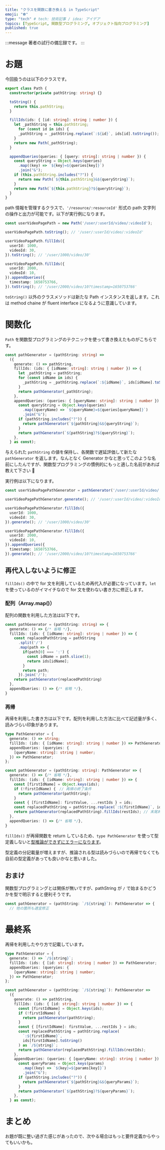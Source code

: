 ```yaml
---
title: "クラスを関数に書き換える in TypeScript"
emoji: "⚽"
type: "tech" # tech: 技術記事 / idea: アイデア
topics: [TypeScript, 関数型プログラミング, オブジェクト指向プログラミング]
published: true
---
```


:::message
著者の試行の備忘録です。
:::

# お題

今回扱うのは以下のクラスです。

```ts
export class Path {
  constructor(private pathString: string) {}

  toString() {
    return this.pathString;
  }

  fillIds(ids: { [id: string]: string | number }) {
    let _pathString = this.pathString;
      for (const id in ids) {
      _pathString = _pathString.replace(`:${id}`, ids[id].toString());
    }
    return new Path(_pathString);
  }

  appendQueries(queries: { [query: string]: string | number }) {
    const queryString = Object.keys(queries)
      .map((key) => `${key}=${queries[key]}`)
      .join("&");
    if (this.pathString.includes("?")) {
      return new Path(`${this.pathString}&${queryString}`);
    }
    return new Path(`${this.pathString}?${queryString}`);
  }
}
```

path 情報を管理するクラスで、`'/resource/:resourceId'` 形式の path 文字列の操作と出力が可能です。以下が実行例になります。

```ts
const userVideoPagePath = new Path('/user/:userId/video/:videoId');

userVideoPagePath.toString(); // '/user/:userId/video/:videoId'

userVideoPagePath.fillIds({
  userId: 1000,
  videoId: 30,
}).toString(); // '/user/1000/video/30'

userVideoPagePath.fillIds({
  userId: 2000,
  videoId: 10,
}).appendQueries({
  timestamp: 1650753766,
}).toString(); // '/user/2000/video/10?timestamp=1650753766'
```

`toString()` 以外のクラスメソッドは新たな Path インスタンスを返します。これは method chaine が fluent interface になるように意識しています。


# 関数化

`Path` を関数型プログラミングのテクニックを使って書き換えたものがこちらです。

```ts
const pathGenerator = (pathString: string) =>
  ({
    generate: () => pathString,
    fillIds: (ids: { [idName: string]: string | number }) => {
      let _pathString = pathString;
      for (const idName in ids) {
        _pathString = _pathString.replace(`:${idName}`, ids[idName].toString());
      }
      return pathGenerator(_pathString);
    },
    appendQueries: (queries: { [queryName: string]: string | number }) => {
      const queryString = Object.keys(queries)
        .map((queryName) => `${queryName}=${queries[queryName]}`)
        .join("&");
      if (pathString.includes("?")) {
        return pathGenerator(`${pathString}&${queryString}`);
      }
      return pathGenerator(`${pathString}?${queryString}`);
    },
  } as const);
```

与えられた `pathString` の値を保持し、各関数で遅延評価して新たな `pathGenerator` を返します。なんとなく Generator かなと思ってこのような名前にしたんですが、関数型プログラミングの慣例的にもっと適した名前があれば教えて下さい 🙇

実行例は以下になります。

```ts
const userVideoPagePathGenerator = pathGenerator('/user/:userId/video/:videoId');

userVideoPagePathGenerator.generate(); // '/user/:userId/video/:videoId'

userVideoPagePathGenerator.fillIds({
  userId: 1000,
  videoId: 30,
}).generate(); // '/user/1000/video/30'

userVideoPagePathGenerator.fillIds({
  userId: 2000,
  videoId: 10,
}).appendQueries({
  timestamp: 1650753766,
}).generate(); // '/user/2000/video/10?timestamp=1650753766'
```

## 再代入しないように修正

`fillIds()` の中で for 文を利用しているため再代入が必要になっています。`let` を使っているのがイマイチなので for 文を使わない書き方に修正します。

### 配列（Array.map()）

配列の関数を利用した方法は以下です。

```ts
const pathGenerator = (pathString: string) => {
  generate: () => {/* 省略 */},
  fillIds: (ids: { [idName: string]: string | number }) => {
    const replacedPathString = pathString
      .split('/')
      .map(path => {
        if(path[0] === ':') {
          const idName = path.slice(1);
          return ids[idName];
        }
        return path;
      }).join('/');
    return pathGenerator(replacedPathString)
  },
  appendQueries: () => {/* 省略 */},
}
```

### 再帰

再帰を利用した書き方は以下です。配列を利用した方法に比べて記述量が多く、読みづらい印象があります。

```ts
type PathGenerator = {
  generate: () => string;
  fillIds: (ids: { [idName: string]: string | number }) => PathGenerator;
  appendQueries: (queryies: {
    [queryName: string]: string | number;
  }) => PathGenerator;
};

const pathGenerator = (pathString: string): PathGenerator => {
  generate: () => {/* 省略 */},
  fillIds: (ids: { [idName: string]: string | number }) => {
    const [firstIdName] = Object.keys(ids);
    if (!firstIdName) {　// 再帰の終了条件
      return pathGenerator(pathString);
    }
    const { [firstIdName]: firstValue, ...restIds } = ids;
    const replacedPathString = pathString.replace(`:${firstIdName}`, ids[firstIdName].toString());
    return pathGenerator(replacedPathString).fillIds(restIds); // 末尾再帰
  },
  appendQueries: () => {/* 省略 */},
}
```

`fillIds()` が再帰関数を return しているため、`type PathGenerator` を使って型定義しないと[型推論ができずにエラーになります](https://www.typescriptlang.org/play?ts=4.6.2#code/PTAEBcE8AcFNQAoENwAsDisB2sBOKB7XUAXlAG8AoEUWgc2zxVgC5QAKASlID5QADYABJyAZ3C4AlljoBffgG5qYWgDNJAGw0BJACai27SfrblQAbWNtxUmQF1rE6XVAAfUFgCuAWwBGeUFluEj5kNEwcfHAiJRpaJGg4LF0ARU88SGR8bwMOaCRs3Ko42gt87MdbOgdQG2c3Dx9-XFiVQODQlAxGKJjlQKVKAGMCLHFQfPCewmIydknUAGUnGTZBETqZeW5gACo2MO7ImdBdsBDKWnYqUtAGY-BWDg6JruWqgBpL0vUtPVyjCYKBYrLUVtVKvV3F4-AEgrwKN9biMxuALOpcOI9HZSKAAPK+ABWsCG4AAdABrWCQUSA0ScJS3WiSVQcACEGKxum4NyZtFwsHAnlwWFeUweRHmb3BDKRpVkctoKPGZnMnPA2LY6oAakgNOkPqAycaBVzRIFccZRIymcq0QLoBokENYLpDu96mQFh6ZGSHU6XexFaV+CwROq9PIvnzmfo1ZJMRrdHYydEfXQuMHuEhzesxOD5DbbgKhSKxUcmNFcOx-c7Xe6ZWTfjp9DXYGbZbdZNHSgkkql0rhMgUkDlDOVR0UyiPvJD7HOXNCmnCXrzkaNxgBHQfDwq4gnE0mU6m0ic5TjB2hk7wJdjsKmQF78EQP2QkERn0TmB92baXo2EgQ0jsAARAAZCBnZMiyeTSlUZLSEM+q6O2oEAPyQTy-4lsKooLBElaSs+5DegWYEiNuGRZJO2xFvKwY4WW+HTFW7DEaRVSyGhFE7tROS0XK3bfLIoA5qAdqykAA)。

型定義の分記載量が増えますが、推論される型は読みづらいので再帰でなくても自前の型定義があっても良いかなと思いました。


## おまけ

関数型プログラミングとは関係が無いですが、pathString が `/` で始まるかどうかを型で明示すると便利そうです。

```ts
const pathGenerator = (pathString: `/${string}`): PathGenerator => {
  // 他の箇所も適宜修正
```

# 最終系

再帰を利用したやり方で記載しています。

```ts
type PathGenerator = {
  generate: () => `/${string}`;
  fillIds: (ids: { [id: string]: string | number }) => PathGenerator;
  appendQueries: (queryies: {
    [queryName: string]: string | number;
  }) => PathGenerator;
};

const pathGenerator = (pathString: `/${string}`): PathGenerator =>
  ({
    generate: () => pathString,
    fillIds: (ids: { [id: string]: string | number }) => {
      const [firstIdName] = Object.keys(ids);
      if (!firstIdName) {
        return pathGenerator(pathString);
      }
      const { [firstIdName]: firstValue, ...restIds } = ids;
      const replacedPathString = pathString.replace(
        `:${firstIdName}`,
        ids[firstIdName].toString()
      ) as `/${string}`;
      return pathGenerator(replacedPathString).fillIds(restIds);
    },
    appendQueries: (queries: { [queryName: string]: string | number }) => {
      const queryParams = Object.keys(params)
        .map((key) => `${key}=${params[key]}`)
        .join("&");
      if (pathString.includes("?")) {
        return pathGenerator(`${pathString}&${queryParams}`);
      }
      return pathGenerator(`${pathString}?${queryParams}`);
    },
  } as const);
```

# まとめ

お題が既に整い過ぎた感じがあったので、次やる場合はもっと要件定義からやってもいいかも。
